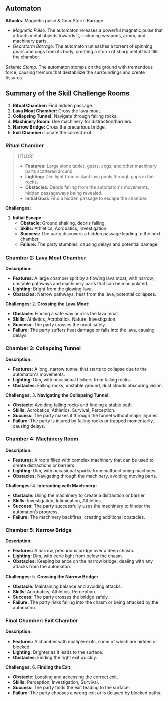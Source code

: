 ## Automaton
**Attacks.**
Magnetic pulse & Gear Storm Barrage
- *Magnetic Pulse.* The automaton releases a powerful magnetic pulse that attracts metal objects towards it, including weapons, armor, and machinery parts.
- *Gearstorm Barrage.* The automaton unleashes a torrent of spinning gears and cogs from its body, creating a storm of sharp metal that fills the chamber.

*Seismic Stomp.* The automaton stomps on the ground with tremendous force, causing tremors that destabilize the surroundings and create fissures.
## Summary of the Skill Challenge Rooms

1. **Ritual Chamber:** Find hidden passage.
2. **Lava Moat Chamber:** Cross the lava moat.
3. **Collapsing Tunnel:** Navigate through falling rocks.
4. **Machinery Room:** Use machinery for distraction/barriers.
5. **Narrow Bridge:** Cross the precarious bridge.
6. **Exit Chamber:** Locate the correct exit.
### Ritual Chamber

>[!TLDR]
>- **Features:** Large stone tablet, gears, cogs, and other machinery parts scattered around.
>- **Lighting:** Dim light from distant lava pools through gaps in the rocks.
>- **Obstacles:** Debris falling from the automaton's movements, hidden passageways being revealed.
>- **Initial Goal:** Find a hidden passage to escape the chamber.

**Challenges:**

1. **Initial Escape:**
    - **Obstacle:** Ground shaking, debris falling.
    - **Skills:** Athletics, Acrobatics, Investigation.
    - **Success:** The party discovers a hidden passage leading to the next chamber.
    - **Failure:** The party stumbles, causing delays and potential damage.

### Chamber 2: Lava Moat Chamber

**Description:**

- **Features:** A large chamber split by a flowing lava moat, with narrow, unstable pathways and machinery parts that can be manipulated.
- **Lighting:** Bright from the glowing lava.
- **Obstacles:** Narrow pathways, heat from the lava, potential collapses.

**Challenges:** 2. **Crossing the Lava Moat:**

- **Obstacle:** Finding a safe way across the lava moat.
- **Skills:** Athletics, Acrobatics, Nature, Investigation.
- **Success:** The party crosses the moat safely.
- **Failure:** The party suffers heat damage or falls into the lava, causing delays.

### Chamber 3: Collapsing Tunnel

**Description:**

- **Features:** A long, narrow tunnel that starts to collapse due to the automaton's movements.
- **Lighting:** Dim, with occasional flickers from falling rocks.
- **Obstacles:** Falling rocks, unstable ground, dust clouds obscuring vision.

**Challenges:** 3. **Navigating the Collapsing Tunnel:**

- **Obstacle:** Avoiding falling rocks and finding a stable path.
- **Skills:** Acrobatics, Athletics, Survival, Perception.
- **Success:** The party makes it through the tunnel without major injuries.
- **Failure:** The party is injured by falling rocks or trapped momentarily, causing delays.

### Chamber 4: Machinery Room

**Description:**

- **Features:** A room filled with complex machinery that can be used to create distractions or barriers.
- **Lighting:** Dim, with occasional sparks from malfunctioning machines.
- **Obstacles:** Navigating through the machinery, avoiding moving parts.

**Challenges:** 4. **Interacting with Machinery:**

- **Obstacle:** Using the machinery to create a distraction or barrier.
- **Skills:** Investigation, Intimidation, Athletics.
- **Success:** The party successfully uses the machinery to hinder the automaton’s progress.
- **Failure:** The machinery backfires, creating additional obstacles.

### Chamber 5: Narrow Bridge

**Description:**

- **Features:** A narrow, precarious bridge over a deep chasm.
- **Lighting:** Dim, with eerie light from below the chasm.
- **Obstacles:** Keeping balance on the narrow bridge, dealing with any attacks from the automaton.

**Challenges:** 5. **Crossing the Narrow Bridge:**

- **Obstacle:** Maintaining balance and avoiding attacks.
- **Skills:** Acrobatics, Athletics, Perception.
- **Success:** The party crosses the bridge safely.
- **Failure:** The party risks falling into the chasm or being attacked by the automaton.

### Final Chamber: Exit Chamber

**Description:**

- **Features:** A chamber with multiple exits, some of which are hidden or blocked.
- **Lighting:** Brighter as it leads to the surface.
- **Obstacles:** Finding the right exit quickly.

**Challenges:** 6. **Finding the Exit:**

- **Obstacle:** Locating and accessing the correct exit.
- **Skills:** Perception, Investigation, Survival.
- **Success:** The party finds the exit leading to the surface.
- **Failure:** The party chooses a wrong exit or is delayed by blocked paths.